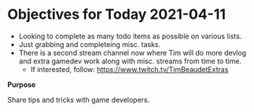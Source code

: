 # Objectives for Today 2021-04-11

- Looking to complete as many todo items as possible on various lists.
- Just grabbing and completeing misc. tasks.
- There is a second stream channel now where Tim will do more devlog and extra gamedev work along with misc. streams from time to time.
  - If interested, follow: https://www.twitch.tv/TimBeaudetExtras 

**Purpose**

Share tips and tricks with game developers.
